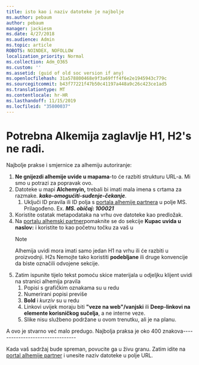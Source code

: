 ```yaml
---
title: isto kao i naziv datoteke je najbolje
ms.author: pebaum
author: pebaum
manager: jackiesm
ms.date: 4/27/2018
ms.audience: Admin
ms.topic: article
ROBOTS: NOINDEX, NOFOLLOW
localization_priority: Normal
ms.collection: Adm_O365
ms.custom: ''
ms.assetid: (guid of old soc version if any)
ms.openlocfilehash: 31a578800468e9f3a69fff4f6e2e1945943c779c
ms.sourcegitcommit: b43f77221f47b50c41197a448a9c26c423ce1ad5
ms.translationtype: MT
ms.contentlocale: hr-HR
ms.lasthandoff: 11/15/2019
ms.locfileid: "35800037"
---
```

# <a name="required-alchemy-header-h1-h2s-dont-work"></a>Potrebna Alkemija zaglavlje H1, H2's ne radi.
Najbolje prakse i smjernice za alhemiju autoriranje:

1. **Ne gnijezdi alhemije uvide u mapama**-to će razbiti strukturu URL-a. Mi smo u potrazi za popravak ovo.
1. Datoteke u mapi **Alchemyin,** trebali bi imati mala imena s crtama za razmake. ***kako-omogućiti-suđenje-čekanje***.
    1. Uključi ID pravila ili ID polja s [portala alhemije partnera](https://alchemyportal.azurewebsites.net) u polje MS. Prilagođeno. Ex. ***MS. običaj: 100021***
1. Koristite ostatak metapodataka na vrhu ove datoteke kao predložak.
1. Na [portalu alhemski partner](https://alchemyportal.azurewebsites.net)pomaknite se do sekcije **Kupac uvida u naslov:** i koristite to kao početnu točku za vaš u 
    > [!NOTE]
    > Alhemija uvidi mora imati samo jedan H1 na vrhu ili će razbiti u proizvodnji. H2s Nemojte tako koristiti **podebljane** ili druge konvencije da biste označili odvojene sekcije.
1. Zatim ispunite tijelo tekst pomoću skice materijala u odjeljku klijent uvidi na stranici alhemija pravila
    1. Popisi s grafičkim oznakama su u redu
    1. Numerirani popisi previše
    1. **Bold** i *kurziv* su u redu
    1. Linkovi uvijek moraju biti **"veze na web"/vanjski** ili **Deep-linkovi na elemente korisničkog sučelja**, a ne interne veze.
    1. Slike nisu službeno podržane u ovom trenutku, ali je na planu.

A ovo je stvarno već malo predugo. Najbolja praksa je oko 400 znakova---------------------------------

Kada vaš sadržaj bude spreman, povucite ga u živu granu. Zatim idite na [portal alhemije partner](https://alchemyportal.azurewebsites.net) i unesite naziv datoteke u polje URL. 